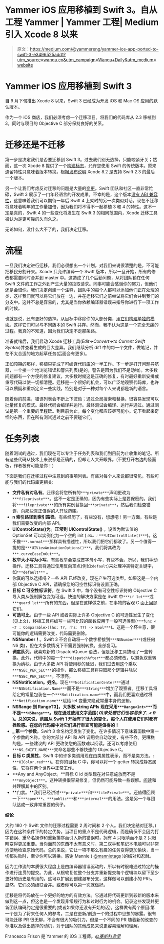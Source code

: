 # Yammer iOS 应用移植到 Swift 3。自从工程 Yammer | Yammer 工程| Medium 引入 Xcode 8 以来

> 原文：<https://medium.com/@yammereng/yammer-ios-app-ported-to-swift-3-e3496525add1?utm_source=wanqu.co&utm_campaign=Wanqu+Daily&utm_medium=website>

# **Yammer iOS 应用移植到 Swift 3**

自 9 月下旬推出 Xcode 8 以来，Swift 3 已经成为开发 iOS 和 Mac OS 应用的默认版本。

作为一个 iOS 商店，我们必须考虑一个迁移项目，将我们的代码库从 2.3 移植到 3，同时与项目的 Objective C 部分保持良好的关系。

# **迁移还是不迁移**

第一步是决定我们是否要迁移到 Swift 3。过去我们别无选择，只能咬紧牙关；然而，这一次 Xcode 8 提供了一个[构建标志](https://developer.apple.com/swift/blog/?id=36)，允许您使用 Swift 的传统版本。原来遗留特性只意味着版本转换。根据[发布说明](https://developer.apple.com/library/prerelease/content/releasenotes/DeveloperTools/RN-Xcode/Introduction.html) Xcode 8.2 是支持 Swift 2.3 的最后一个版本。

另一个让我们考虑反对迁移的问题是大量的[变更](https://buildingvts.com/a-mostly-comprehensive-list-of-swift-3-0-and-2-3-changes-193b904bb5b1#.z9w2usfdx)。Swift 团队和社区一直非常忙碌，Swift 3 展示了一门年轻语言的开发成果。不幸的是，这个版本[没有 ABI 兼容性](http://thread.gmane.org/gmane.comp.lang.swift.evolution/17276)，这意味着我们可以期待一年后 Swift 4 上架时的另一次类似对话。现在不迁移将意味着明年的工作量加倍，因为我们将不得不一起移植 3 和 4 的特性。这不一定是真的，Swift 4 的一些变化将发生在 Swift 3 的相同范围内，Xcode 迁移工具被认为是更可靠的久而久之。

无论如何，没什么大不了的，我们决定迁移。

# **流程**

一旦我们决定进行迁移，我们必须想出一个计划。对我们来说很清楚的是，不可能把移民分割开来。Xcode 只允许编译一个 Swift 版本，所以一旦开始，所有的修改都需要同时合并到 master 中。这造成了几个后勤问题，从将团队锁在任何 Swift 文件的工作之外到产生大量的拉取请求。同事可能会感谢你的努力，但他们还是会恨你。我们决定创建一个注释，团队中的每个人都可以添加他们正在处理的类，这样我们就可以将它们放在一边，并在迁移它们之前尝试将它们合并到我们的分支中。这并不总是容易的，尤其是当你依赖编译器错误来指导你进行下一项工作的时候。

也就是说，还有更好的选择。从目标中移除你的大部分类，[用它们构建单独的模块](https://twitter.com/cocoaphony/status/794988795208802305)。这样它们可以与不同版本的 Swift 共存。然而，我不认为这是一个完全无痛的过程。我真的不知道，因为我们决定不走那条路。

准备就绪后，我们启动 Xcode 迁移工具(*Edit->Convert->to Current Swift Syntax*)并查看生成的巨大差异。我们继续分析 diff 中的每一个文件，做笔记，并在不太合适的地方起草任务(后面会有更多)。

正如预期的那样，移植只完成了可编译代码库的一半工作。下一步是打开问题导航器，一个接一个地浏览错误和警告列表(是的，警告是因为我们不是动物)。大多数问题都有一个方便的修复建议，大多数时候这是正确的修复，有时最好重新安排或重写代码以使一切都清楚。迁移是一个很好的机会，可以广泛地观察代码库，也许可以质疑和重新定义一些实践，特别是对于一种对每个人来说都是新的语言。

随着你的前进，错误列表会不断上下波动；通过全局搜索和替换，很容易发现可以批量修复的模式。最终代码会编译并运行。最终测试会编译、运行并通过。通过测试是第一个重要的里程碑。到目前为止，每个变化都应该尽可能小。记下看起来奇怪的东西，但在所有测试通过之前不要碰它们。

# **任务列表**

随着测试的通过，我们现在可以专注于任务列表和我们到目前为止收集的笔记。所有这些代码从技术上来说都是正确的，但却让人大开眼界。(不要打开右边的怪面板，作者极有可能是你！)

下面是我们在迁移过程中注意到的事项列表。有些对每个人来说都很常见，有些可能与我们的代码库更相关:

*   **文件私有对私有**。迁移会将您所有的`***private***`声明更改为`***fileprivate***`。这不一定是正确的，因为有些实际上是要保密的。我们将`***fileprivate***`的所有实例替换回`***private***`，然后我们检查错误，向那些真正值得的人开放范围。
*   **n 索引路径到索引路径**。有些经历了，有些没有，想想吧！另一方面，有些是我们需要改变的内部 API。
*   **UIControlState()为。正常到 UIControlState()** 。设置为默认值的 OptionSet 可以实例化为一个空的 init ( *ex。:* `***UIControlState()***`)。这不像`***.normal***`那样具有描述性，所以我们把它们都改了。另一个值得一提的是`***UIViewAnimationOptions()***`，我们将其改为`***.curveEaseInOut***`。
*   **枚举大小写为小写**。有些枚举会变成首字母小写，有些不会。所以，我们手动操作。迁移工具将通过使用反向顶点(例如:` default `)来处理冲突特定关键字，如`***default***` 。
*   你真的可以选择吗？一些 API 已经改变，现在产生可选类型。如果这是一个内部 Objective C API，请确保您的可空性标识符设置正确。
*   **目标 C 可空性标识符**。在 Swift 3 中，每个没有可空性标识符的 Objective C 导入类从强制解包变为可选。快速的解决方案是在 Swift 中`***if let***`或`***guard let***`所有的东西，但是在这样做之前，在事物的客观 C 面上回顾它们。
*   **可选可比**。由于一些 API 或者实际上许多 Objective C 的可选性发生了变化(见上文)，移植工具将编写一些可比较的函数应用于一般可选类型(`***func < <T : Comparable>(lhs: T?, rhs: T?) -> Bool***`)。这是一个坏主意，很可能你的逻辑需要改变，代码需要删除。
*   **NSNumber！**。Swift 3 不会自动将一个数字桥接到`***NSNumber***`(或任何 NS 类)，但在大多数情况下不需要强制转换。全部复习。
*   **调度队列**。我喜欢新的 DispatchQueue 语法，但是迁移工具搞砸了一些转换。此外，代码中的每一个`***dispatchAfter***`都必须修改，以避免双重转换为纳秒。由于大多数 API 将使用秒的延迟，我们过去用这个乘以`***NSEC_PER_SEC***`的操作，那么移植工具将只取那个逻辑并除以`***NSEC_PER_SEC***`。不漂亮。
*   **NSNotification。姓名**。现在`***NotificationCenter***`通过`***NSNotification.Name***`而不是`***String***`增加了观察者。迁移工具将给定的常量包装在一个`***Notification.name***`中，而我们更喜欢通过将`***Notification.name***`赋给 let 变量来隐藏常量本身的逻辑。
*   **NSRange 到 Range<Int>T3】。大多数 string APIs 现在采用`***Range<Int>***`而不是`***NSRange***`。现在通过使用文字范围( ***0)来处理它们也容易多了..< 9*** )。总的来说，范围从 Swift 1 开始有了很大的变化，每个人在使用它们时都有挫败感。在您的代码库中对它们进行审查可能是值得的！**
*   **_ 第一个参数**。Swift 3 命名约定发生了变化，在许多情况下意味着函数中第一个参数的名称。你的大部分 API 和 API 调用会自动改变，有些不会。更糟糕的是，一些建议的 API 更改使您的函数难以阅读。还可以考虑使用`***NS_SWIFT_NAME***`来命名那些不够快速的 Objective C。
*   **目标 C 类属性**。Swift 中的许多类调用现在由类属性表示，而不是类方法。: `***UIColor.red***`)。在你的目标 C 中，你可以将一个 getter 转换成静态属性，它将在两个世界中正常工作。
*   **Any and AnyObject。**目标 C id 类型现在对任意施放而不是`***AnyObject***`。这种转换很容易修复，但仍然可能导致一些误解。[阅读](http://kuczborski.com/2014/07/29/any-vs-anyobject/)和并理解其中的区别。
*   **门禁。**我们已经讲过`***private***`和`***filePrivate***`。还值得回顾一下`***open***`、`***public***`和`***internal***`的用法。这是另一个与团队达成一致非常重要的例子。

**结论**

大约 180 个 Swift 文件的迁移过程需要 2 周时间和 2 个人。我们决定结对迁移。)因为在这种条件下的特定优势。当项目的重点不是代码逻辑，而是确保不会因为打字错误、重命名操作和重新排序而引入新的错误时，拥有 4 只眼睛而不是 2 只眼睛变得更加重要。当你面前的东西不太有意义时，第二双手和笔记本电脑可以非常方便地检查原始代码。总的来说，它让一项不那么有趣的任务变得更加愉快，当一切都失败时，至少你可以转换。感谢 Mannie ( [@mannietags](https://twitter.com/mannietags) )的结对和忍耐。

因为工作流的本质很大程度上是由编译器错误驱动的，所以有时很难通过特定的操作进行连贯的提交。为此，从根软复位整个分支并重新提交每个逻辑块以留下至少更好的历史是有用的。这可以扩展到创建瀑布分支，这样做可以创建小的 PRs。显然，它们必须级联合并。或者你可以第一次就做好。

迁移是将代码放在一个更好的地方的有效方法。它通过将代码更新到较新的版本来做到这一点，但这也是一个发现非常规行为和过时行为的机会。记录这些发现并更新团队编码约定是很重要的(或者如果你还没有开始的话)。这样做有两个原因:第一个是为了将来任何人的参考。二是在更新/创造一个的过程中思想的暴露。很有可能迁移 PR 很无聊，不会有很大的吸引力，但是一个不同的 PR 随着新的改变的标准以及做出选择的动机，对于团队的其他成员来说更容易理解和理解。

Francesco Frison 是 Yammer 的 iOS 工程师。[*@塞斯科弗里*](https://twitter.com/cescofry)
